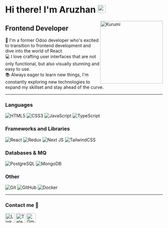 # Hi there! I'm Aruzhan <img src="https://media.giphy.com/media/hvRJCLFzcasrR4ia7z/giphy.gif" width="25px">

<img align="right" alt="Kurumi" height="200px" src="https://i.ibb.co/6rKTSy6/removal-ai-tmp-6449641c250d3-EO52-QI.png"/>

## Frontend Developer

💼 I'm a former Odoo developer who's excited to transition to frontend development and dive into the world of React. <br/>
💻 I love crafting user interfaces that are not only functional, but also visually stunning and easy to use.<br/>
📚 Always eager to learn new things, I'm constantly exploring new technologies to expand my skillset and stay ahead of the curve.

---

### Languages
![HTML5](https://img.shields.io/badge/-HTML5-%23E44D27?style=for-the-badge&logo=html5&logoColor=ffffff)
![CSS3](https://img.shields.io/badge/-CSS3-%231572B6?style=for-the-badge&logo=css3)
![JavaScript](https://img.shields.io/badge/javascript-%23323330.svg?style=for-the-badge&logo=javascript&logoColor=%23F7DF1E)
![TypeScript](https://img.shields.io/badge/typescript-%23007ACC.svg?style=for-the-badge&logo=typescript&logoColor=white) 

### Frameworks and Libraries
![React](https://img.shields.io/badge/react-%2320232a.svg?style=for-the-badge&logo=react&logoColor=%2361DAFB)
![Redux](https://img.shields.io/badge/redux-%23593d88.svg?style=for-the-badge&logo=redux&logoColor=white)
![Next JS](https://img.shields.io/badge/Next-black?style=for-the-badge&logo=next.js&logoColor=white)
![TailwindCSS](https://img.shields.io/badge/tailwindcss-%2338B2AC.svg?style=for-the-badge&logo=tailwind-css&logoColor=white)

### Databases & MQ
![PostgreSQL](https://img.shields.io/badge/-PostgreSQL-386494?style=for-the-badge&logo=postgresql&logoColor=ffffff)
![MongoDB](https://img.shields.io/badge/MongoDB-%234ea94b.svg?style=for-the-badge&logo=mongodb&logoColor=white)

### Other
![Git](https://img.shields.io/badge/-Git-%23F05032?style=flat-square&logo=git&logoColor=%23ffffff)
![GitHub](https://img.shields.io/badge/-GitHub-181717?style=flat-square&logo=github&logoColor=ffffff)
![Docker](https://img.shields.io/badge/-Docker-2894ec?styoe=flat-square&logo=docker&logoColor=ffffff)

---

### Contact me 📝
<a href="https://www.linkedin.com/in/aruzhan-amangeldieva/"><img alt="LinkedIn" title="LinkedIn" height="30" width="30" src="https://cdn-icons-png.flaticon.com/512/5968/5968991.png"></a>
<a href="https://t.me/arrruzhan11"><img alt="Telegram" title="Telegram" height="30" width="30" src="https://cdn-icons-png.flaticon.com/512/6422/6422206.png"></a>
<a href="mailto:arrruzhan11@gmail.com"><img alt="Gmail" title="Gmail" height="30" width="30" src="https://icons-for-free.com/iconfiles/png/512/book+circle+contact+contacts+email+gmail+icon-1320073243450677731.png"></a>
